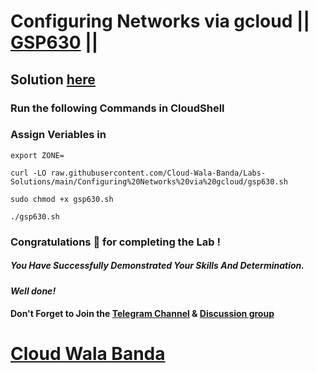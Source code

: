 # Configuring Networks via gcloud || [GSP630](https://www.cloudskillsboost.google/focuses/7140?parent=catalog) ||

## Solution [here](https://youtu.be/vlzjNYvN73Y)

### Run the following Commands in CloudShell

### Assign Veriables in

```
export ZONE=
```
```
curl -LO raw.githubusercontent.com/Cloud-Wala-Banda/Labs-Solutions/main/Configuring%20Networks%20via%20gcloud/gsp630.sh

sudo chmod +x gsp630.sh

./gsp630.sh
```


### Congratulations 🎉 for completing the Lab !

##### *You Have Successfully Demonstrated Your Skills And Determination.*

#### *Well done!*

#### Don't Forget to Join the [Telegram Channel](https://t.me/cloudwalabanda) & [Discussion group](https://t.me/cloudwalabandachats)

# [Cloud Wala Banda](https://www.youtube.com/@cloudwalabanda)
